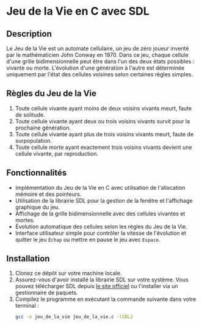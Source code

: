 # Jeu de la Vie en C avec SDL

## Description

Le Jeu de la Vie est un automate cellulaire, un jeu de zéro joueur inventé par le mathématicien John Conway en 1970. Dans ce jeu, chaque cellule d'une grille bidimensionnelle peut être dans l'un des deux états possibles : vivante ou morte. L'évolution d'une génération à l'autre est déterminée uniquement par l'état des cellules voisines selon certaines règles simples.

## Règles du Jeu de la Vie

1. Toute cellule vivante ayant moins de deux voisins vivants meurt, faute de solitude.
2. Toute cellule vivante ayant deux ou trois voisins vivants survit pour la prochaine génération.
3. Toute cellule vivante ayant plus de trois voisins vivants meurt, faute de surpopulation.
4. Toute cellule morte ayant exactement trois voisins vivants devient une cellule vivante, par reproduction.

## Fonctionnalités

- Implémentation du Jeu de la Vie en C avec utilisation de l'allocation mémoire et des pointeurs.
- Utilisation de la librairie SDL pour la gestion de la fenêtre et l'affichage graphique du jeu.
- Affichage de la grille bidimensionnelle avec des cellules vivantes et mortes.
- Évolution automatique des cellules selon les règles du Jeu de la Vie.
- Interface utilisateur simple pour contrôler la vitesse de l'évolution et quitter le jeu `Échap` ou mettre en pause le jeu avec `Espace`.

## Installation

1. Clonez ce dépôt sur votre machine locale.
2. Assurez-vous d'avoir installé la librairie SDL sur votre système. Vous pouvez télécharger SDL depuis [le site officiel](https://www.libsdl.org/download-2.0.php) ou l'installer via un gestionnaire de paquets.
3. Compilez le programme en exécutant la commande suivante dans votre terminal :
   ```bash
   gcc -o jeu_de_la_vie jeu_de_la_vie.c -lSDL2
